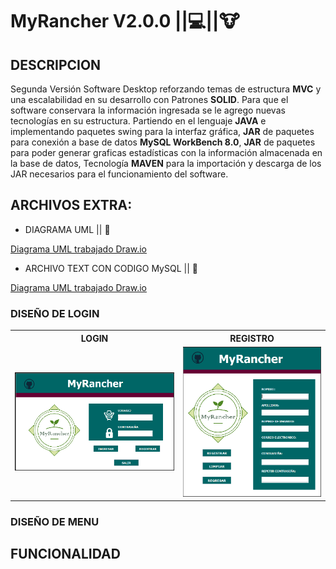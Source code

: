 # __MyRancher V2.0.0__ ||:computer:||:cow:

## DESCRIPCION

Segunda Versión Software Desktop reforzando temas de estructura __MVC__ y una escalabilidad en 
su desarrollo con Patrones __SOLID__. Para que el software conservara la información ingresada 
se le agrego nuevas tecnologías en su estructura. Partiendo en el lenguaje __JAVA__ e implementando 
paquetes swing para la interfaz gráfica, __JAR__ de paquetes para conexión a base de datos 
__MySQL WorkBench 8.0__, __JAR__ de paquetes para poder generar graficas estadísticas con la 
información almacenada en la base de datos, Tecnología __MAVEN__ para la importación y descarga 
de los JAR necesarios para el funcionamiento del software. 

## ARCHIVOS EXTRA:

* DIAGRAMA UML || :book:

<a href="https://github.com/Roman31X/MyRancherMVN/tree/master/src/main/resources/DiagramaUML" >Diagrama UML trabajado Draw.io</a>

* ARCHIVO TEXT CON CODIGO MySQL || :book:

<a href="https://github.com/Roman31X/MyRancherMVN/tree/master/src/main/resources/CREAR_BD_MyRancher.txt" >Diagrama UML trabajado Draw.io</a>



### DISEÑO DE LOGIN

<di>
<table>
<tr>
<th>LOGIN</th>
<th>REGISTRO</th>
</tr>
<tr>
<td><img src="https://github.com/Roman31X/MyRancherMVN/blob/master/src/main/resources/Capturas_Aplicacion/Login.png" />
</td></td>
<td><img src="https://github.com/Roman31X/MyRancherMVN/blob/master/src/main/resources/Capturas_Aplicacion/Registro.png" /></td>
</tr>
</table>
</div>

### DISEÑO DE MENU



## FUNCIONALIDAD



